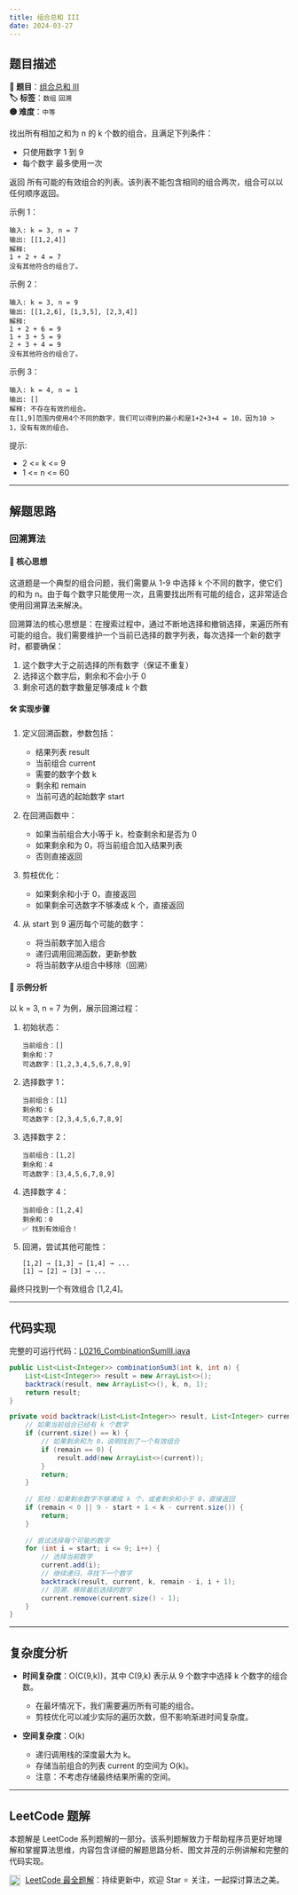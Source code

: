 ```yaml
---
title: 组合总和 III
date: 2024-03-27
---
```


## 题目描述

**🔗 题目**：[组合总和 III](https://leetcode.cn/problems/combination-sum-iii/)  
**🏷️ 标签**：`数组` `回溯`  
**🟡 难度**：`中等`  

找出所有相加之和为 n 的 k 个数的组合，且满足下列条件：

- 只使用数字 1 到 9
- 每个数字 最多使用一次

返回 所有可能的有效组合的列表。该列表不能包含相同的组合两次，组合可以以任何顺序返回。

示例 1：
```
输入: k = 3, n = 7
输出: [[1,2,4]]
解释:
1 + 2 + 4 = 7
没有其他符合的组合了。
```

示例 2：
```
输入: k = 3, n = 9
输出: [[1,2,6], [1,3,5], [2,3,4]]
解释:
1 + 2 + 6 = 9
1 + 3 + 5 = 9
2 + 3 + 4 = 9
没有其他符合的组合了。
```

示例 3：
```
输入: k = 4, n = 1
输出: []
解释: 不存在有效的组合。
在[1,9]范围内使用4个不同的数字，我们可以得到的最小和是1+2+3+4 = 10，因为10 > 1，没有有效的组合。
```

提示:
- 2 <= k <= 9
- 1 <= n <= 60

---

## 解题思路

### 回溯算法

#### 📝 核心思想
这道题是一个典型的组合问题，我们需要从 1-9 中选择 k 个不同的数字，使它们的和为 n。由于每个数字只能使用一次，且需要找出所有可能的组合，这非常适合使用回溯算法来解决。

回溯算法的核心思想是：在搜索过程中，通过不断地选择和撤销选择，来遍历所有可能的组合。我们需要维护一个当前已选择的数字列表，每次选择一个新的数字时，都要确保：
1. 这个数字大于之前选择的所有数字（保证不重复）
2. 选择这个数字后，剩余和不会小于 0
3. 剩余可选的数字数量足够凑成 k 个数

#### 🛠️ 实现步骤
1. 定义回溯函数，参数包括：
   - 结果列表 result
   - 当前组合 current
   - 需要的数字个数 k
   - 剩余和 remain
   - 当前可选的起始数字 start

2. 在回溯函数中：
   - 如果当前组合大小等于 k，检查剩余和是否为 0
   - 如果剩余和为 0，将当前组合加入结果列表
   - 否则直接返回

3. 剪枝优化：
   - 如果剩余和小于 0，直接返回
   - 如果剩余可选数字不够凑成 k 个，直接返回

4. 从 start 到 9 遍历每个可能的数字：
   - 将当前数字加入组合
   - 递归调用回溯函数，更新参数
   - 将当前数字从组合中移除（回溯）

#### 🧩 示例分析
以 k = 3, n = 7 为例，展示回溯过程：

1. 初始状态：
   ```
   当前组合：[]
   剩余和：7
   可选数字：[1,2,3,4,5,6,7,8,9]
   ```

2. 选择数字 1：
   ```
   当前组合：[1]
   剩余和：6
   可选数字：[2,3,4,5,6,7,8,9]
   ```

3. 选择数字 2：
   ```
   当前组合：[1,2]
   剩余和：4
   可选数字：[3,4,5,6,7,8,9]
   ```

4. 选择数字 4：
   ```
   当前组合：[1,2,4]
   剩余和：0
   ✅ 找到有效组合！
   ```

5. 回溯，尝试其他可能性：
   ```
   [1,2] → [1,3] → [1,4] → ...
   [1] → [2] → [3] → ...
   ```

最终只找到一个有效组合 [1,2,4]。

---

## 代码实现

完整的可运行代码：[L0216_CombinationSumIII.java](../src/main/java/L0216_CombinationSumIII.java)

```java
public List<List<Integer>> combinationSum3(int k, int n) {
    List<List<Integer>> result = new ArrayList<>();
    backtrack(result, new ArrayList<>(), k, n, 1);
    return result;
}

private void backtrack(List<List<Integer>> result, List<Integer> current, int k, int remain, int start) {
    // 如果当前组合已经有 k 个数字
    if (current.size() == k) {
        // 如果剩余和为 0，说明找到了一个有效组合
        if (remain == 0) {
            result.add(new ArrayList<>(current));
        }
        return;
    }
    
    // 剪枝：如果剩余数字不够凑成 k 个，或者剩余和小于 0，直接返回
    if (remain < 0 || 9 - start + 1 < k - current.size()) {
        return;
    }
    
    // 尝试选择每个可能的数字
    for (int i = start; i <= 9; i++) {
        // 选择当前数字
        current.add(i);
        // 继续递归，寻找下一个数字
        backtrack(result, current, k, remain - i, i + 1);
        // 回溯，移除最后选择的数字
        current.remove(current.size() - 1);
    }
}
```

---

## 复杂度分析

- **时间复杂度**：O(C(9,k))，其中 C(9,k) 表示从 9 个数字中选择 k 个数字的组合数。
  - 在最坏情况下，我们需要遍历所有可能的组合。
  - 剪枝优化可以减少实际的遍历次数，但不影响渐进时间复杂度。

- **空间复杂度**：O(k)
  - 递归调用栈的深度最大为 k。
  - 存储当前组合的列表 current 的空间为 O(k)。
  - 注意：不考虑存储最终结果所需的空间。

---

## LeetCode 题解

本题解是 LeetCode 系列题解的一部分。该系列题解致力于帮助程序员更好地理解和掌握算法思维，内容包含详细的解题思路分析、图文并茂的示例讲解和完整的代码实现。

<img src="https://github.githubassets.com/images/modules/logos_page/GitHub-Mark.png" alt="GitHub" width="20" style="vertical-align: middle; margin-right: 5px"> [LeetCode 最全题解](https://github.com/LjyYano/LeetCode)：持续更新中，欢迎 Star ⭐️ 关注，一起探讨算法之美。 